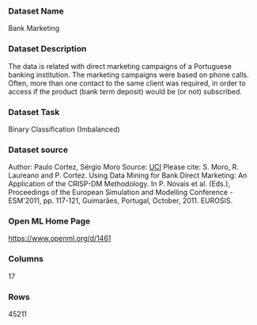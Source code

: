 ### Dataset Name

Bank Marketing


### Dataset Description

The data is related with direct marketing campaigns of a Portuguese banking institution. The marketing campaigns were based on phone calls. Often, more than one contact to the same client was required, in order to access if the product (bank term deposit) would be (or not) subscribed.


### Dataset Task

Binary Classification (Imbalanced)

### Dataset source
Author: Paulo Cortez, Sérgio Moro
Source: [UCI](https://archive.ics.uci.edu/ml/datasets/bank+marketing)
Please cite: S. Moro, R. Laureano and P. Cortez. Using Data Mining for Bank Direct Marketing: An Application of the CRISP-DM Methodology. In P. Novais et al. (Eds.), Proceedings of the European Simulation and Modelling Conference - ESM'2011, pp. 117-121, Guimarães, Portugal, October, 2011. EUROSIS.

### Open ML Home Page

https://www.openml.org/d/1461


### Columns
17

### Rows

45211










